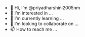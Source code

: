- 👋 Hi, I’m @priyadharshini2005nm
- 👀 I’m interested in ...
- 🌱 I’m currently learning ...
- 💞️ I’m looking to collaborate on ...
- 📫 How to reach me ...

<!---
priyadharshini2005nm/priyadharshini2005nm is a ✨ special ✨ repository because its `README.md` (this file) appears on your GitHub profile.
You can click the Preview link to take a look at your changes.
--->
